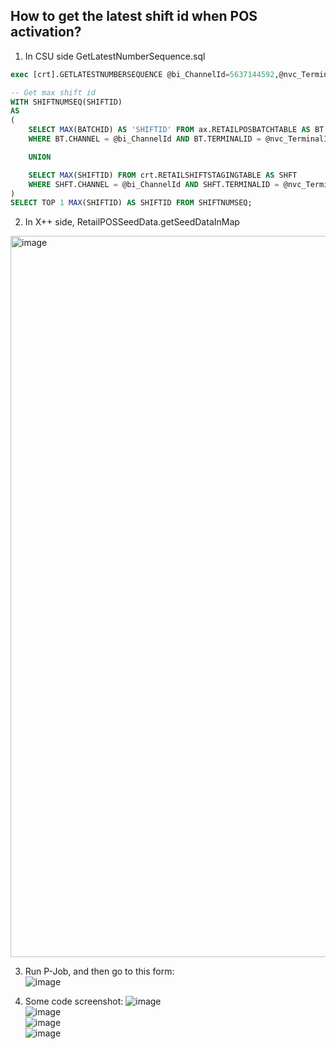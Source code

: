 ## How to get the latest shift id when POS activation?

1. In CSU side  GetLatestNumberSequence.sql<br/>
   
```sql
exec [crt].GETLATESTNUMBERSEQUENCE @bi_ChannelId=5637144592,@nvc_TerminalId=N'HOUSTON-39'
```

```sql
-- Get max shift id
WITH SHIFTNUMSEQ(SHIFTID)
AS
(
	SELECT MAX(BATCHID) AS 'SHIFTID' FROM ax.RETAILPOSBATCHTABLE AS BT
	WHERE BT.CHANNEL = @bi_ChannelId AND BT.TERMINALID = @nvc_TerminalId

	UNION

	SELECT MAX(SHIFTID) FROM crt.RETAILSHIFTSTAGINGTABLE AS SHFT
	WHERE SHFT.CHANNEL = @bi_ChannelId AND SHFT.TERMINALID = @nvc_TerminalId
)
SELECT TOP 1 MAX(SHIFTID) AS SHIFTID FROM SHIFTNUMSEQ;
```

2.  In X++ side,  RetailPOSSeedData.getSeedDataInMap<br/>

<img width="1154" alt="image" src="https://github.com/zhangguanghuib/NewCommerceSDK/assets/14832260/8b79cba7-2a40-415a-b318-3470d0e85486">

3. Run P-Job, and then go to this form:<br/>
   ![image](https://github.com/zhangguanghuib/NewCommerceSDK/assets/14832260/1b3f8ba6-4623-474f-ba1c-385256385696)

4. Some code screenshot:
   ![image](https://github.com/zhangguanghuib/NewCommerceSDK/assets/14832260/faf34183-343b-4192-b885-a6d6cff4feb1)<br/>
   ![image](https://github.com/zhangguanghuib/NewCommerceSDK/assets/14832260/4d3ffb56-dbef-4498-b288-1a19bb18e0b8)<br/>
   ![image](https://github.com/zhangguanghuib/NewCommerceSDK/assets/14832260/daeaae2f-b476-44b5-bc11-0d112d45d572)<br/>
   ![image](https://github.com/zhangguanghuib/NewCommerceSDK/assets/14832260/06933c48-f3cc-4b12-8cbb-00a98dc05854)






